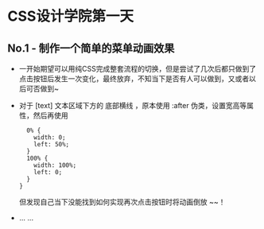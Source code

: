 # CSS设计学院第一天

## No.1 - 制作一个简单的菜单动画效果

* 一开始期望可以用纯CSS完成整套流程的切换，但是尝试了几次后都只做到了点击按钮后发生一次变化，最终放弃，不知当下是否有人可以做到，又或者以后可否做到~

* 对于 [text] 文本区域下方的 底部横线 ，原本使用 :after 伪类，设置宽高等属性，然后再使用

  ```@keyframes ** {
    0% {
      width: 0;
      left: 50%;
    }
    100% {
      width: 100%;
      left: 0;
    }
  }
  ```

  但发现自己当下没能找到如何实现再次点击按钮时将动画倒放 ~~！

* ... ...